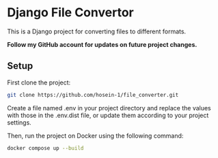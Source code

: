 
# Django File Convertor

This is a Django project for converting files to different formats.

**Follow my GitHub account for updates on future project changes.**

## Setup

First clone the project:

```bash
git clone https://github.com/hosein-1/file_converter.git
```
Create a file named .env in your project directory and replace the values with those in the .env.dist file, or update them according to your project settings.


Then, run the project on Docker using the following command:
```bash
docker compose up --build
```
    